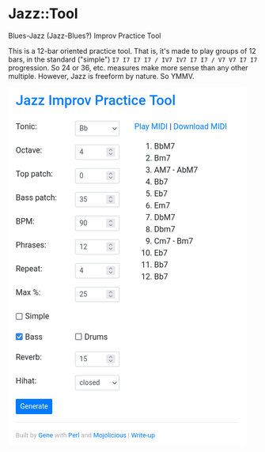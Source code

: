 # Jazz::Tool

Blues-Jazz (Jazz-Blues?) Improv Practice Tool

This is a 12-bar oriented practice tool. That is, it's made to play groups of 12 bars, in the standard ("simple") `I7 I7 I7 I7 / IV7 IV7 I7 I7 / V7 V7 I7 I7` progression. So 24 or 36, etc. measures make more sense than any other multiple. However, Jazz is freeform by nature. So YMMV.

![](Jazz-Tool-UI.png)
